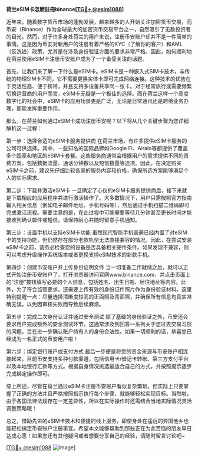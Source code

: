 **荷兰eSIM卡怎麽註冊binance[[TG💪+ @esim1088](https://t.me/s/esim1088)]**

近年来，随着数字货币市场的蓬勃发展，越来越多的人开始关注加密货币交易，而币安（Binance）作为全球最大的加密货币交易平台之一，自然吸引了无数投资者的目光。然而，对于许多身处荷兰的用户来说，注册币安账户却并不是一件简单的事情。这是因为币安对新用户的注册有着严格的KYC（了解你的客户）和AML（反洗钱）政策，尤其是在涉及身份验证方面的要求非常严格。因此，如何顺利地在荷兰使用eSIM卡注册币安账户成为了一个备受关注的话题。

首先，让我们来了解一下什么是eSIM卡。eSIM卡是一种嵌入式SIM卡技术，与传统的物理SIM卡不同，它不需要更换实体卡即可完成网络连接。这种技术的优势在于灵活性高、便于携带，并且支持多设备共享同一张卡。对于经常旅行或需要频繁切换运营商的用户而言，eSIM卡无疑是一个极佳的选择。而在荷兰这样一个高度数字化的社会中，eSIM卡的应用场景更是广泛，无论是日常通讯还是跨境业务办理，都能发挥重要作用。

那么，在荷兰如何通过eSIM卡成功注册币安呢？以下将从几个关键步骤为您详细解析这一过程：

第一步：选择合适的eSIM卡服务提供商
在荷兰市场，有许多提供eSIM卡服务的公司可供选择。其中，一些知名的国际品牌如Google Fi、Airalo等都提供了覆盖多个国家和地区的eSIM卡套餐。这些服务商通常会根据用户的需求提供不同的资费方案，包括数据流量、通话分钟数以及短信数量等选项。因此，在决定购买eSIM卡之前，建议先仔细比较各家的服务内容和价格，确保所选方案能够满足个人的实际需求。

第二步：下载并激活eSIM卡
一旦确定了心仪的eSIM卡服务提供商后，接下来就是下载相应的应用程序并进行激活操作了。大多数情况下，用户只需按照官方指南输入相关信息（例如电子邮件地址、手机号码等），然后通过手机扫描二维码即可完成激活流程。需要注意的是，在此过程中可能需要等待几分钟甚至更长时间才能接收到确认邮件或短信，请保持耐心并随时留意手机通知。

第三步：设置手机以支持eSIM卡功能
虽然现代智能手机普遍已经内置了对eSIM卡的支持功能，但仍然存在部分老款机型无法直接兼容的情况。因此，在尝试安装eSIM卡之前，请务必检查您的设备是否具备相关硬件条件。如果发现不兼容，则可以考虑升级操作系统版本或者更换支持eSIM技术的新款手机。

第四步：创建币安账户并上传身份证明文件
当一切准备工作就绪之后，就可以正式开始注册币安账户了。打开浏览器访问官网www.binance.com，并点击页面上的“注册”按钮填写必要的个人信息，包括姓名、出生日期、居住地址等内容。此外，为了符合监管要求，还需要上传有效的身份证件照片作为身份验证材料。这里特别提醒一点：尽量选择清晰度较高的正面照及背面照，并确保所有信息均真实准确无误，以免因审核失败而导致后续麻烦。

第五步：完成二次身份认证并通过安全测试
除了基础的身份验证之外，币安还会要求用户完成额外的安全测试环节。这通常涉及到回答一系列关于您过去交易习惯的问题，旨在进一步确认账户持有人的身份合法性。如果一切顺利的话，恭喜您已经成为一名正式的币安用户啦！

第六步：绑定银行账户或支付方式
最后一步便是将您的资金来源与币安账户相连接起来。目前币安支持多种付款渠道，包括信用卡/借记卡转账、第三方支付平台以及本地银行汇款等方式。根据自身情况挑选最适合自己的方式，并按照提示逐步完成绑定操作即可。

综上所述，尽管在荷兰通过eSIM卡注册币安账户看似复杂繁琐，但实际上只要掌握了正确的方法并且严格按照指示执行每个步骤，就能够轻松实现目标。当然啦，由于各国法律法规存在一定差异性，所以在实际操作时还需结合当地实际情况灵活调整策略哦！

总之，借助先进的eSIM卡技术和便捷的线上服务，即使身处在遥远的异国他乡也能轻松搞定币安账户注册事宜。希望本文能够帮助到那些正在为此苦恼的朋友早日达成心愿！如果您还有其他疑问或者想要分享自己的经验，请随时留言讨论吧~

[[TG💪+ @esim1088](https://t.me/s/esim1088) ![Image](https://i.postimg.cc/4NQfJmqS/Snipaste-2025-05-13-00-14-12.png)]